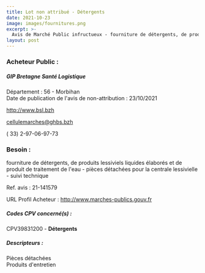 ```yaml
---
title: Lot non attribué - Détergents
date: 2021-10-23
image: images/fournitures.png
excerpt: >-
  Avis de Marché Public infructueux - fourniture de détergents, de produits lessiviels liquides élaborés et de produit de traitement de l'eau - pièces détachées pour la centrale lessivielle - suivi technique
layout: post
---
```


### Acheteur Public :
##### GIP Bretagne Santé Logistique
Département : 56 - Morbihan<br/>
Date de publication de l'avis de non-attribution : 23/10/2021


http://www.bsl.bzh

cellulemarches@ghbs.bzh

( 33) 2-97-06-97-73
### Besoin :

fourniture de détergents, de produits lessiviels liquides élaborés et de produit de traitement de l'eau - pièces détachées pour la centrale lessivielle - suivi technique

Ref. avis : 21-141579

URL Profil Acheteur : http://www.marches-publics.gouv.fr

##### Codes CPV concerné(s) :
CPV39831200 - **Détergents** <br/>

##### Descripteurs :
Pièces détachées <br/>
Produits d'entretien <br/>
